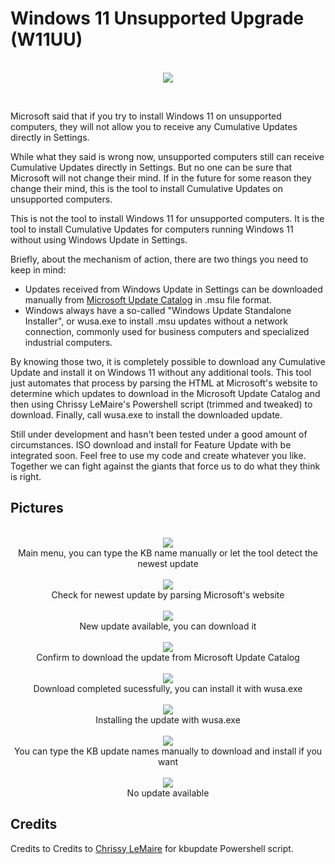 # Windows 11 Unsupported Upgrade (W11UU)

<p align="center">
  <br>
  <img src="DemoPics/Untitled-1.png">
  <br>
</p>

<br>

Microsoft said that if you try to install Windows 11 on unsupported computers, they will not allow you to receive any Cumulative Updates directly in Settings. 

While what they said is wrong now, unsupported computers still can receive Cumulative Updates directly in Settings. But no one can be sure that Microsoft will not change their mind. If in the future for some reason they change their mind, this is the tool to install Cumulative Updates on unsupported computers.

This is not the tool to install Windows 11 for unsupported computers. It is the tool to install Cumulative Updates for computers running Windows 11 without using Windows Update in Settings.

Briefly, about the mechanism of action, there are two things you need to keep in mind:
- Updates received from Windows Update in Settings can be downloaded manually from [Microsoft Update Catalog](https://catalog.update.microsoft.com) in .msu file format.
- Windows always have a so-called "Windows Update Standalone Installer", or wusa.exe to install .msu updates without a network connection, commonly used for business computers and specialized industrial computers.

By knowing those two, it is completely possible to download any Cumulative Update and install it on Windows 11 without any additional tools. This tool just automates that process by parsing the HTML at Microsoft's website to determine which updates to download in the Microsoft Update Catalog and then using Chrissy LeMaire's Powershell script (trimmed and tweaked) to download. Finally, call wusa.exe to install the downloaded update.

Still under development and hasn't been tested under a good amount of circumstances. ISO download and install for Feature Update with be integrated soon. Feel free to use my code and create whatever you like. Together we can fight against the giants that force us to do what they think is right.

## Pictures

<p align="center">
  <br>
  <img src="DemoPics/1.png">
  <br>
  Main menu, you can type the KB name manually or let the tool detect the newest update
  <br>
  <br>
  <img src="DemoPics/2.png">
  <br>
  Check for newest update by parsing Microsoft's website
  <br>
  <br>
  <img src="DemoPics/5.png">
  <br>
  New update available, you can download it
  <br>
  <br>
  <img src="DemoPics/6.png">
  <br>
  Confirm to download the update from Microsoft Update Catalog
  <br>
  <br>
  <img src="DemoPics/7.png">
  <br>
  Download completed sucessfully, you can install it with wusa.exe
  <br>
  <br>
  <img src="DemoPics/8.png">
  <br>
  Installing the update with wusa.exe
  <br>
  <br>
  <img src="DemoPics/3.png">
  <br>
  You can type the KB update names manually to download and install if you want
  <br>
  <br>
  <img src="DemoPics/4.png">
  <br>
  No update available
  <br>
</p>

## Credits
Credits to Credits to [Chrissy LeMaire](https://github.com/potatoqualitee/kbupdate) for kbupdate Powershell script.
